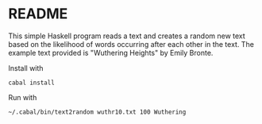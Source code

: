 # README

This simple Haskell program reads a text and creates a random new text based on the likelihood of words occurring after each other in the text.
The example text provided is "Wuthering Heights" by Emily Bronte.

Install with

    cabal install

Run with

    ~/.cabal/bin/text2random wuthr10.txt 100 Wuthering
 
